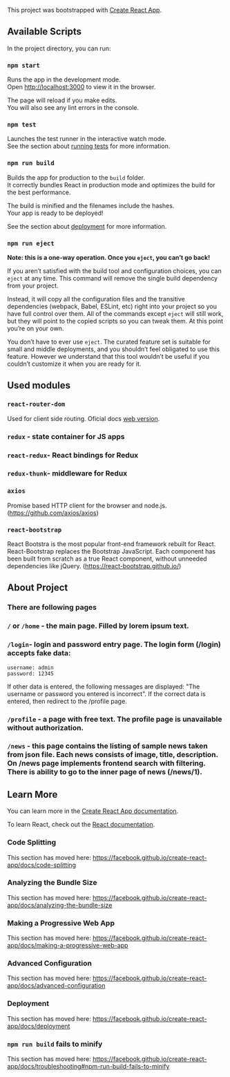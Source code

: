 This project was bootstrapped with [Create React App](https://github.com/facebook/create-react-app).

## Available Scripts

In the project directory, you can run:

### `npm start`

Runs the app in the development mode.<br />
Open [http://localhost:3000](http://localhost:3000) to view it in the browser.

The page will reload if you make edits.<br />
You will also see any lint errors in the console.

### `npm test`

Launches the test runner in the interactive watch mode.<br />
See the section about [running tests](https://facebook.github.io/create-react-app/docs/running-tests) for more information.

### `npm run build`

Builds the app for production to the `build` folder.<br />
It correctly bundles React in production mode and optimizes the build for the best performance.

The build is minified and the filenames include the hashes.<br />
Your app is ready to be deployed!

See the section about [deployment](https://facebook.github.io/create-react-app/docs/deployment) for more information.

### `npm run eject`

**Note: this is a one-way operation. Once you `eject`, you can’t go back!**

If you aren’t satisfied with the build tool and configuration choices, you can `eject` at any time. This command will remove the single build dependency from your project.

Instead, it will copy all the configuration files and the transitive dependencies (webpack, Babel, ESLint, etc) right into your project so you have full control over them. All of the commands except `eject` will still work, but they will point to the copied scripts so you can tweak them. At this point you’re on your own.

You don’t have to ever use `eject`. The curated feature set is suitable for small and middle deployments, and you shouldn’t feel obligated to use this feature. However we understand that this tool wouldn’t be useful if you couldn’t customize it when you are ready for it.

## Used modules

### `react-router-dom`

Used for client side routing. Oficial docs [web version](https://reacttraining.com/react-router/web/guides/quick-start).

### `redux` - state container for JS apps
### `react-redux`-  React bindings for Redux
### `redux-thunk`- middleware for Redux

### `axios`

Promise based HTTP client for the browser and node.js. (https://github.com/axios/axios)

### `react-bootstrap`

React Bootstra is the most popular front-end framework rebuilt for React. React-Bootstrap replaces the Bootstrap JavaScript. Each component has been built from scratch as a true React component, without unneeded dependencies like jQuery.
(https://react-bootstrap.github.io/)


## About Project 

### There are following pages

### `/` or `/home` - the main page. Filled by lorem ipsum text.

### `/login`- login and password entry page. The login form (/login) accepts fake data:
    username: admin
    password: 12345
If other data is entered, the following messages are displayed: "The username or password you entered is incorrect".
If the correct data is entered, then redirect to the /profile page.

### `/profile` - a page with free text. The profile page is unavailable without authorization.

### `/news` - this page contains the listing of sample news taken from json file. Each news consists of image, title, description․ On /news page implements frontend search with filtering. There is ability to go to the inner page of news (/news/1).

## Learn More

You can learn more in the [Create React App documentation](https://facebook.github.io/create-react-app/docs/getting-started).

To learn React, check out the [React documentation](https://reactjs.org/).

### Code Splitting

This section has moved here: https://facebook.github.io/create-react-app/docs/code-splitting

### Analyzing the Bundle Size

This section has moved here: https://facebook.github.io/create-react-app/docs/analyzing-the-bundle-size

### Making a Progressive Web App

This section has moved here: https://facebook.github.io/create-react-app/docs/making-a-progressive-web-app

### Advanced Configuration

This section has moved here: https://facebook.github.io/create-react-app/docs/advanced-configuration

### Deployment

This section has moved here: https://facebook.github.io/create-react-app/docs/deployment

### `npm run build` fails to minify

This section has moved here: https://facebook.github.io/create-react-app/docs/troubleshooting#npm-run-build-fails-to-minify
